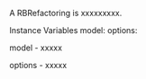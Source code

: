 A RBRefactoring is xxxxxxxxx.Instance Variables	model:		<Object>	options:		<Object>model	- xxxxxoptions	- xxxxx
